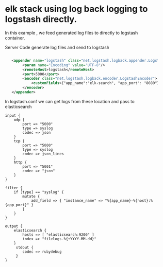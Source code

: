 # elk stack using log back logging to logstash directly.
 
In this example , we feed generated log files to directly to logstash container. 

Server Code generate log files and send to logstash

```xml

   <appender name="logstash" class="net.logstash.logback.appender.LogstashTcpSocketAppender">
        <param name="Encoding" value="UTF-8"/>
        <remoteHost>logstash</remoteHost>
        <port>5000</port>
        <encoder class="net.logstash.logback.encoder.LogstashEncoder">
            <customFields>{"app_name":"elk-search", "app_port": "8080"}</customFields>
        </encoder>
   </appender>

```
In logstash.conf  we can get logs from these location and pass to elasticsearch

```
input {
    udp {
        port => "5000"
        type => syslog
        codec => json
    }
    tcp {
        port => "5000"
        type => syslog
        codec => json_lines
    }
    http {
        port => "5001"
        codec => "json"
    }
}

filter {
    if [type] == "syslog" {
        mutate {
            add_field => { "instance_name" => "%{app_name}-%{host}:%{app_port}" }
        }
    }
}
 
output {
    elasticsearch {
        hosts => [ "elasticsearch:9200" ]
        index => "filelogs-%{+YYYY.MM.dd}"
    }
     stdout {
        codec => rubydebug
     }
}

```
 

